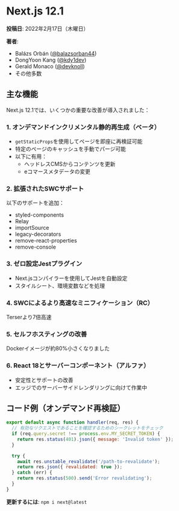 # Next.js 12.1

**投稿日**: 2022年2月17日（木曜日）

**著者**:
- Balázs Orbán ([@balazsorban44](https://twitter.com/balazsorban44))
- DongYoon Kang ([@kdy1dev](https://twitter.com/kdy1dev))
- Gerald Monaco ([@devknoll](https://twitter.com/devknoll))
- その他多数

## 主な機能

Next.js 12.1では、いくつかの重要な改善が導入されました：

### 1. オンデマンドインクリメンタル静的再生成（ベータ）

- `getStaticProps`を使用してページを即座に再検証可能
- 特定のページのキャッシュを手動でパージ可能
- 以下に有用：
  * ヘッドレスCMSからコンテンツを更新
  * eコマースメタデータの変更

### 2. 拡張されたSWCサポート

以下のサポートを追加：
- styled-components
- Relay
- importSource
- legacy-decorators
- remove-react-properties
- remove-console

### 3. ゼロ設定Jestプラグイン

- Next.jsコンパイラーを使用してJestを自動設定
- スタイルシート、環境変数などを処理

### 4. SWCによるより高速なミニフィケーション（RC）

Terserより7倍高速

### 5. セルフホスティングの改善

Dockerイメージが約80%小さくなりました

### 6. React 18とサーバーコンポーネント（アルファ）

- 安定性とサポートの改善
- エッジでのサーバーサイドレンダリングに向けて作業中

## コード例（オンデマンド再検証）

```javascript
export default async function handler(req, res) {
  // 有効なリクエストであることを確認するためのシークレットをチェック
  if (req.query.secret !== process.env.MY_SECRET_TOKEN) {
    return res.status(401).json({ message: 'Invalid token' });
  }

  try {
    await res.unstable_revalidate('/path-to-revalidate');
    return res.json({ revalidated: true });
  } catch (err) {
    return res.status(500).send('Error revalidating');
  }
}
```

**更新するには**: `npm i next@latest`
